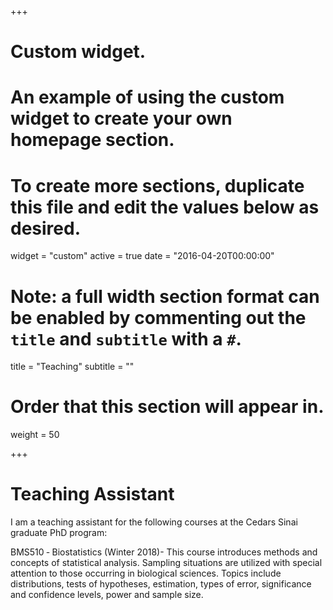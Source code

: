 +++
# Custom widget.
# An example of using the custom widget to create your own homepage section.
# To create more sections, duplicate this file and edit the values below as desired.
widget = "custom"
active = true
date = "2016-04-20T00:00:00"

# Note: a full width section format can be enabled by commenting out the `title` and `subtitle` with a `#`.
title = "Teaching"
subtitle = ""

# Order that this section will appear in.
weight = 50

+++

# Teaching Assistant

I am a teaching assistant for the following courses at the Cedars Sinai graduate PhD program:

BMS510 ‐ Biostatistics (Winter 2018)- This course introduces methods and concepts of statistical analysis. Sampling situations are utilized with special attention to those occurring in biological sciences. Topics include distributions, tests of hypotheses, estimation, types of error, significance and confidence levels, power and sample size.
